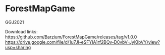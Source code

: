 # ForestMapGame
GGJ2021

Download links:
https://github.com/Barzium/ForestMapGame/releases/tag/v1.0.0
https://drive.google.com/file/d/1u7Jl-eSFYlA1rf2BQv-D0vbV-JyKIbVY/view?usp=sharing
